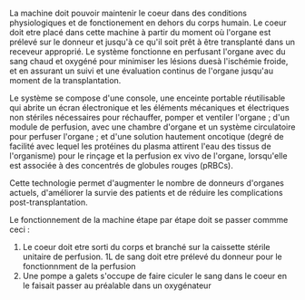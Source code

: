 La machine doit pouvoir maintenir le coeur dans des conditions physiologiques et de fonctionement en dehors du corps humain. 
Le coeur doit etre placé dans cette machine à partir du moment où l'organe est prélevé sur le donneur et jusqu'à ce qu'il soit prêt à être transplanté
dans un receveur approprié. 
Le système fonctionne en perfusant l'organe avec du sang chaud et oxygéné pour minimiser les lésions duesà l'ischémie froide,
et en assurant un suivi et une évaluation continus de l'organe jusqu'au moment de la transplantation.

Le système se compose d'une console, une enceinte portable réutilisable qui abrite un écran électronique et les éléments mécaniques et 
électriques non stériles nécessaires pour réchauffer, pomper et ventiler l'organe ; 
d'un module de perfusion, avec une chambre d'organe et un système circulatoire pour perfuser l'organe ;
et d'une solution hautement oncotique (degré de facilité avec lequel les protéines du plasma attirent l'eau des tissus de l'organisme)
pour le rinçage et la perfusion ex vivo de l'organe, lorsqu'elle est associée à des concentrés de globules rouges (pRBCs). 

Cette technologie permet d'augmenter le nombre de donneurs d'organes actuels, d'améliorer la survie des patients
et de réduire les complications post-transplantation.

Le fonctionnement de la machine étape par étape doit se passer commme ceci :

1. Le coeur doit etre sorti du corps et branché sur la caissette stérile unitaire de perfusion. 
  1L de sang doit etre prélevé du donneur pour le fonctionnment de la perfusion
2. Une pompe a galets s'occupe de faire ciculer le sang dans le coeur en le faisait passer au préalable dans un oxygénateur 


